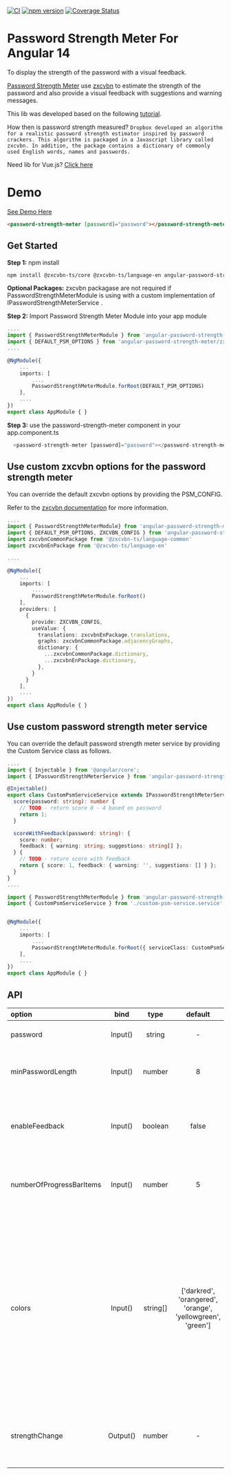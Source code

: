 [![CI](https://github.com/antoantonyk/password-strength-meter/actions/workflows/ci-workflow.yml/badge.svg)](https://github.com/antoantonyk/password-strength-meter/actions/workflows/ci-workflow.yml)
[![npm version](https://badge.fury.io/js/angular-password-strength-meter.svg)](https://badge.fury.io/js/angular-password-strength-meter)
[![Coverage Status](https://coveralls.io/repos/github/antoantonyk/password-strength-meter/badge.svg?branch=master)](https://coveralls.io/github/antoantonyk/password-strength-meter?branch=master)

# Password Strength Meter For Angular 14

To display the strength of the password with a visual feedback.

[Password Strength Meter](https://www.npmjs.com/package/angular-password-strength-meter) use [zxcvbn](https://github.com/zxcvbn-ts/zxcvbn) to estimate the strength of the password and also provide a visual feedback with suggestions and warning messages.

This lib was developed based on the following [tutorial](https://scotch.io/tutorials/password-strength-meter-in-angularjs).

How then is password strength measured? `Dropbox developed an algorithm for a realistic password strength estimator inspired by password crackers. This algorithm is packaged in a Javascript library called zxcvbn. In addition, the package contains a dictionary of commonly used English words, names and passwords.`

Need lib for Vue.js? [Click here](https://github.com/antoantonyk/vue-password-strength-meter)

# Demo

[See Demo Here](https://antoantonyk.github.io/password-strength-meter/)

```html
<password-strength-meter [password]="password"></password-strength-meter>
```

## Get Started

**Step 1:** npm install

```sh
npm install @zxcvbn-ts/core @zxcvbn-ts/language-en angular-password-strength-meter --save
```
**Optional Packages:** zxcvbn packagase are not required if PasswordStrengthMeterModule is using with a custom implementation of IPasswordStrengthMeterService .

**Step 2:** Import Password Strength Meter Module into your app module

```ts
....
import { PasswordStrengthMeterModule } from 'angular-password-strength-meter';
import { DEFAULT_PSM_OPTIONS } from 'angular-password-strength-meter/zxcvbn';
....

@NgModule({
    ...
    imports: [
        ....
        PasswordStrengthMeterModule.forRoot(DEFAULT_PSM_OPTIONS)
    ],
    ....
})
export class AppModule { }
```

**Step 3:** use the password-strength-meter component in your app.component.ts

```ts
  <password-strength-meter [password]="password"></password-strength-meter>
```

## Use custom zxcvbn options for the password strength meter

You can override the default zxcvbn options by providing the PSM_CONFIG.

Refer to the [zxcvbn documentation](https://zxcvbn-ts.github.io/zxcvbn/guide/getting-started) for more information.

```ts
....
import { PasswordStrengthMeterModule} from 'angular-password-strength-meter';
import { DEFAULT_PSM_OPTIONS, ZXCVBN_CONFIG } from 'angular-password-strength-meter/zxcvbn';
import zxcvbnCommonPackage from '@zxcvbn-ts/language-common'
import zxcvbnEnPackage from '@zxcvbn-ts/language-en'

....

@NgModule({
    ...
    imports: [
        ....
        PasswordStrengthMeterModule.forRoot()
    ],
    providers: [
      {
        provide: ZXCVBN_CONFIG,
        useValue: {
          translations: zxcvbnEnPackage.translations,
          graphs: zxcvbnCommonPackage.adjacencyGraphs,
          dictionary: {
            ...zxcvbnCommonPackage.dictionary,
            ...zxcvbnEnPackage.dictionary,
          },
        }
      }
    ],
    ....
})
export class AppModule { }
```

## Use custom password strength meter service

You can override the default password strength meter service by providing the Custom Service class as follows.

```ts
....
import { Injectable } from '@angular/core';
import { IPasswordStrengthMeterService } from 'angular-password-strength-meter';

@Injectable()
export class CustomPsmServiceService extends IPasswordStrengthMeterService {
  score(password: string): number {
    // TODO - return score 0 - 4 based on password
    return 1;
  }

  scoreWithFeedback(password: string): {
    score: number;
    feedback: { warning: string; suggestions: string[] };
  } {
    // TODO - return score with feedback
    return { score: 1, feedback: { warning: '', suggestions: [] } };
  }
}
....

import { PasswordStrengthMeterModule } from 'angular-password-strength-meter';
import { CustomPsmServiceService } from './custom-psm-service.service';


@NgModule({
    ...
    imports: [
        ....
        PasswordStrengthMeterModule.forRoot({ serviceClass: CustomPsmServiceService })
    ],
    ....
})
export class AppModule { }

```

## API

| option                   |   bind   |   type   |                          default                           | description                                                                                                                                                                                                          |
| :----------------------- | :------: | :------: | :--------------------------------------------------------: | :------------------------------------------------------------------------------------------------------------------------------------------------------------------------------------------------------------------- |
| password                 | Input()  |  string  |                             -                              | password to calculate its strength                                                                                                                                                                                   |
| minPasswordLength        | Input()  |  number  |                             8                              | min length of password to calculate the strength                                                                                                                                                                     |
| enableFeedback           | Input()  | boolean  |                           false                            | to show/hide the suggestions and warning messages                                                                                                                                                                    |
| numberOfProgressBarItems | Input()  |  number  |                             5                              | change the number to update the number of progress bar items                                                                                                                                                         |
| colors                   | Input()  | string[] | ['darkred', 'orangered', 'orange', 'yellowgreen', 'green'] | to overide the meter colors, password strength range is 0 - 4, for strength 0 equals first color in the array and so on. <br /><br />Note - length of the colors array should match the number of progress bar items |
| strengthChange           | Output() |  number  |                             -                              | emits the strength of the provided password in number -> range 0 - 4                                                                                                                                                 |
